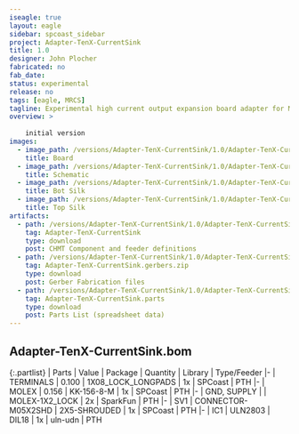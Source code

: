 ```yaml
---
iseagle: true
layout: eagle
sidebar: spcoast_sidebar
project: Adapter-TenX-CurrentSink
title: 1.0
designer: John Plocher
fabricated: no
fab_date: 
status: experimental
release: no
tags: [eagle, MRCS]
tagline: Experimental high current output expansion board adapter for MRCS cpNode evolution
overview: >
    
    initial version
images:
  - image_path: /versions/Adapter-TenX-CurrentSink/1.0/Adapter-TenX-CurrentSink-1.0.brd.png
    title: Board
  - image_path: /versions/Adapter-TenX-CurrentSink/1.0/Adapter-TenX-CurrentSink-1.0.sch.png
    title: Schematic
  - image_path: /versions/Adapter-TenX-CurrentSink/1.0/Adapter-TenX-CurrentSink-1.0.bot.brd.png
    title: Bot Silk
  - image_path: /versions/Adapter-TenX-CurrentSink/1.0/Adapter-TenX-CurrentSink-1.0.top.brd.png
    title: Top Silk
artifacts:
  - path: /versions/Adapter-TenX-CurrentSink/1.0/Adapter-TenX-CurrentSink-1.0.dpv
    tag: Adapter-TenX-CurrentSink
    type: download
    post: CHMT Component and feeder definitions
  - path: /versions/Adapter-TenX-CurrentSink/1.0/Adapter-TenX-CurrentSink-1.0.gerbers.zip
    tag: Adapter-TenX-CurrentSink.gerbers.zip
    type: download
    post: Gerber Fabrication files
  - path: /versions/Adapter-TenX-CurrentSink/1.0/Adapter-TenX-CurrentSink-1.0.parts.csv
    tag: Adapter-TenX-CurrentSink.parts
    type: download
    post: Parts List (spreadsheet data)
---
```


## Adapter-TenX-CurrentSink.bom

{:.partlist}
| Parts | Value | Package | Quantity | Library | Type/Feeder
|-
| TERMINALS | 0.100 | 1X08_LOCK_LONGPADS | 1x | SPCoast | PTH
|-
| MOLEX | 0.156 | KK-156-8-M | 1x | SPCoast | PTH
|-
| GND, SUPPLY |  | MOLEX-1X2_LOCK | 2x | SparkFun | PTH
|-
| SV1 | CONNECTOR-M05X2SHD | 2X5-SHROUDED | 1x | SPCoast | PTH
|-
| IC1 | ULN2803 | DIL18 | 1x | uln-udn | PTH
